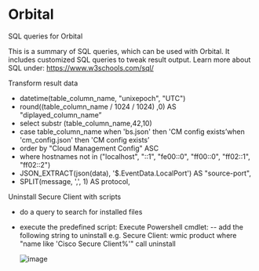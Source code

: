 # Orbital
SQL queries for Orbital

This is a summary of SQL queries, which can be used with Orbital. It includes customized SQL queries to tweak result output.
Learn more about SQL under: https://www.w3schools.com/sql/

Transform result data
- datetime(table_column_name, "unixepoch", "UTC")
- round((table_column_name / 1024 / 1024) ,0) AS "diplayed_column_name”
- select substr (table_column_name,42,10)
- case table_column_name when 'bs.json' then 'CM config exists’when 'cm_config.json' then 'CM config exists’
- order by "Cloud Management Config" ASC
- where hostnames not in ("localhost", "::1", "fe00::0", "ff00::0", "ff02::1", "ff02::2")
- JSON_EXTRACT(json(data), '$.EventData.LocalPort') AS "source-port",
- SPLIT(message, ',', 1) AS protocol,


Uninstall Secure Client with scripts
- do a query to search for installed files
- execute the predefined script: Execute Powershell cmdlet:
-- add the following string to uninstall e.g. Secure Client: wmic product where "name like 'Cisco Secure Client%'" call uninstall

  ![image](https://github.com/user-attachments/assets/dffa6baa-818b-483d-b185-c59ced880086)

